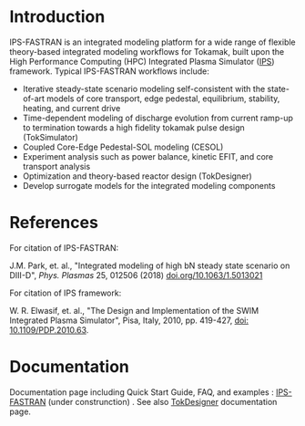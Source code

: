 Introduction
============

IPS-FASTRAN is an integrated modeling platform for a wide range of flexible theory-based integrated modeling workflows for Tokamak, built upon the High Performance Computing (HPC) Integrated Plasma Simulator ([IPS](https://ips-framework.readthedocs.io/en/latest)) framework. Typical IPS-FASTRAN workflows include:

- Iterative steady-state scenario modeling self-consistent with the state-of-art models of core transport, edge pedestal, equilibrium, stability, heating, and current drive
- Time-dependent modeling of discharge evolution from current ramp-up to termination towards a high fidelity tokamak pulse design (TokSimulator)
- Coupled Core-Edge Pedestal-SOL modeling (CESOL)
- Experiment analysis such as power balance, kinetic EFIT, and core transport analysis
- Optimization and theory-based reactor design (TokDesigner)
- Develop surrogate models for the integrated modeling components

References
==========

For citation of IPS-FASTRAN:

J.M. Park, et. al., "Integrated modeling of high bN steady state scenario on DIII-D", _Phys. Plasmas_ 25, 012506 (2018) [doi.org/10.1063/1.5013021](https://doi.org/10.1063/1.5013021)

For citation of IPS framework:

W. R. Elwasif, et. al., "The Design and Implementation of the SWIM Integrated Plasma Simulator", Pisa, Italy, 2010, pp. 419-427, [doi: 10.1109/PDP.2010.63](https://ieeexplore.ieee.org/document/5452438).

Documentation
=============

Documentation page including Quick Start Guide, FAQ, and examples : [IPS-FASTRAN]( http://ornl-fusion.github.io/ips-fastran/) (under construnction) . See also [TokDesigner](https://ornl-fusion.github.io/tokdesigner-doc/) documentation page.
